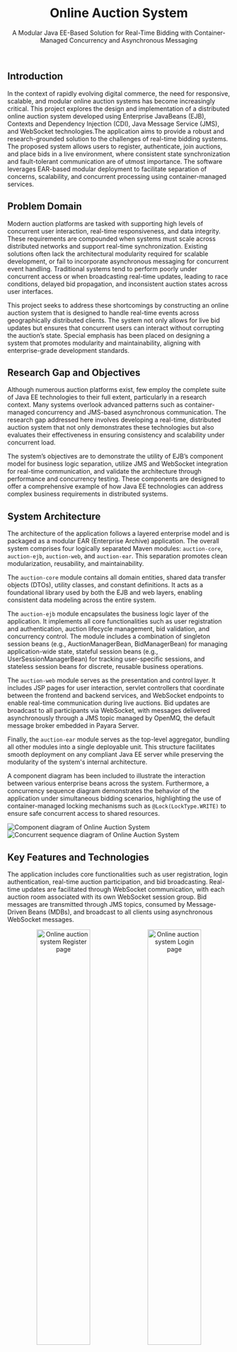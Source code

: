 <h1 align="center">Online Auction System</h1>
<p align="center">
A Modular Java EE-Based Solution for Real-Time Bidding with Container-Managed Concurrency and Asynchronous Messaging</p>
<br/>

## Introduction

In the context of rapidly evolving digital commerce, the need for responsive, scalable, and modular online auction systems has become increasingly critical. This project explores the design and implementation of a distributed online auction system developed using Enterprise JavaBeans (EJB), Contexts and Dependency Injection (CDI), Java Message Service (JMS), and WebSocket technologies.The application aims to provide a robust and research-grounded solution to the challenges of real-time bidding systems. The proposed system allows users to register, authenticate, join auctions, and place bids in a live environment, where consistent state synchronization and fault-tolerant communication are of utmost importance. The software leverages EAR-based modular deployment to facilitate separation of concerns, scalability, and concurrent processing using container-managed services.

## Problem Domain

Modern auction platforms are tasked with supporting high levels of concurrent user interaction, real-time responsiveness, and data integrity. These requirements are compounded when systems must scale across distributed networks and support real-time synchronization. Existing solutions often lack the architectural modularity required for scalable development, or fail to incorporate asynchronous messaging for concurrent event handling. Traditional systems tend to perform poorly under concurrent access or when broadcasting real-time updates, leading to race conditions, delayed bid propagation, and inconsistent auction states across user interfaces.

This project seeks to address these shortcomings by constructing an online auction system that is designed to handle real-time events across geographically distributed clients. The system not only allows for live bid updates but ensures that concurrent users can interact without corrupting the auction’s state. Special emphasis has been placed on designing a system that promotes modularity and maintainability, aligning with enterprise-grade development standards.

## Research Gap and Objectives

Although numerous auction platforms exist, few employ the complete suite of Java EE technologies to their full extent, particularly in a research context. Many systems overlook advanced patterns such as container-managed concurrency and JMS-based asynchronous communication. The research gap addressed here involves developing a real-time, distributed auction system that not only demonstrates these technologies but also evaluates their effectiveness in ensuring consistency and scalability under concurrent load.

The system’s objectives are to demonstrate the utility of EJB’s component model for business logic separation, utilize JMS and WebSocket integration for real-time communication, and validate the architecture through performance and concurrency testing. These components are designed to offer a comprehensive example of how Java EE technologies can address complex business requirements in distributed systems.

## System Architecture

The architecture of the application follows a layered enterprise model and is packaged as a modular EAR (Enterprise Archive) application. The overall system comprises four logically separated Maven modules: `auction-core`, `auction-ejb`, `auction-web`, and `auction-ear`. This separation promotes clean modularization, reusability, and maintainability.

The `auction-core` module contains all domain entities, shared data transfer objects (DTOs), utility classes, and constant definitions. It acts as a foundational library used by both the EJB and web layers, enabling consistent data modeling across the entire system.

The `auction-ejb` module encapsulates the business logic layer of the application. It implements all core functionalities such as user registration and authentication, auction lifecycle management, bid validation, and concurrency control. The module includes a combination of singleton session beans (e.g., AuctionManagerBean, BidManagerBean) for managing application-wide state, stateful session beans (e.g., UserSessionManagerBean) for tracking user-specific sessions, and stateless session beans for discrete, reusable business operations.

The `auction-web` module serves as the presentation and control layer. It includes JSP pages for user interaction, servlet controllers that coordinate between the frontend and backend services, and WebSocket endpoints to enable real-time communication during live auctions. Bid updates are broadcast to all participants via WebSocket, with messages delivered asynchronously through a JMS topic managed by OpenMQ, the default message broker embedded in Payara Server.

Finally, the `auction-ear` module serves as the top-level aggregator, bundling all other modules into a single deployable unit. This structure facilitates smooth deployment on any compliant Java EE server while preserving the modularity of the system's internal architecture.

A component diagram has been included to illustrate the interaction between various enterprise beans across the system. Furthermore, a concurrency sequence diagram demonstrates the behavior of the application under simultaneous bidding scenarios, highlighting the use of container-managed locking mechanisms such as `@Lock(LockType.WRITE)` to ensure safe concurrent access to shared resources.

<div align="left">
  <img src="assets/oas_component_diagram.webp" alt="Component diagram of Online Auction System"/>
</div>

<div align="left">
  <img src="assets/oas_concurrent_sequence_diagram.webp" alt="Concurrent sequence diagram of Online Auction System"/>
</div>

## Key Features and Technologies

The application includes core functionalities such as user registration, login authentication, real-time auction participation, and bid broadcasting. Real-time updates are facilitated through WebSocket communication, with each auction room associated with its own WebSocket session group. Bid messages are transmitted through JMS topics, consumed by Message-Driven Beans (MDBs), and broadcast to all clients using asynchronous WebSocket messages.

<div align="center">
  <img src="assets/ui/ui1.webp" alt="Online auction system Register page" width="49%"/>
  <img src="assets/ui/ui2.webp" alt="Online auction system Login page" width="49%"/>
  <img src="assets/ui/ui3.webp" alt="Online auction system Home page" width="49%"/>
  <img src="assets/ui/ui4.webp" alt="Online auction system Live Auction Room" width="49%"/>
  <img src="assets/ui/ui5.webp" alt="Demonstration of the concurrent bid placing and syncing each active bidder's room" width="49%"/>
  <img src="assets/ui/ui6.webp" alt="Online auction system Results page" width="49%"/>
</div>

The technology stack includes Java EE (Jakarta EE) with Payara Server 6.26.0, employing EJB for business logic, JMS (via OpenMQ) for messaging, and standard Java Web APIs for the user interface. All application data is stored in-memory to simulate session and application scope handling, intentionally avoiding external databases to highlight container-managed memory management and state retention.

## Performance Testing

To evaluate the system’s ability to handle concurrent access and maintain real-time responsiveness, extensive testing was conducted using Apache JMeter. The tests simulated multiple users logging in and interacting with the auction room simultaneously. One critical scenario involved simulating 10 concurrent user logins and bid placements, testing the system’s ability to maintain consistent state and broadcast bid updates under load. The average bid processing time remained under 250 milliseconds, and WebSocket synchronization across clients was consistently accurate.

JMeter was configured with thread groups representing concurrent users, and POST requests were issued to the login servlet and auction bid endpoints. Additionally, test plans simulated real-time bidding surges to validate the system’s locking mechanisms and state integrity.

Screenshots of the JMeter test configurations and results, as well as observed performance metrics, are provided in the repository.

<div align="center">
  <img src="assets/test/test_result1.webp" alt="Test scenario : Measure login page load timeMeasure login page load time" width="49%"/>
  <img src="assets/test/test_result2.webp" alt="Test scenario : 10 concurrent user login" width="49%"/>
  <img src="assets/test/test_result3.webp" alt="Test scenario : 3 users are connected to the system at the same time." width="49%"/>
  <img src="assets/test/test_result4.webp" alt="Test scenario : 10 users registering at the same time" width="49%"/>
  <img src="assets/test/test_result5.webp" alt="Test scenario : 100 users simultaneously login" width="49%"/>
  <img src="assets/test/test_result6.webp" alt="Test scenario : 3 users join to auction room at the same time" width="49%"/>
  <img src="assets/test/test_result7.webp" alt="Test scenario : Measure the page loading delay" width="49%"/>
</div>

## Installation and Deployment

To install and deploy the system, the project repository should be cloned and opened in a Java EE-compatible integrated development environment (IDE) such as `IntelliJ IDEA` or `Eclipse`. The application is structured as a multi-module Maven project and packaged using an Enterprise Archive (EAR) format for deployment. After building the project with Maven, the generated EAR file can be deployed to Payara Server version 6.26.0, which fully supports EAR deployment and integrated OpenMQ messaging. Deployment can be performed via the Payara admin console or using automated deployment tools provided by the IDE.

Once deployed, the application is accessible through the URL `http://localhost:8080/auction-web`. Users can register, log in, join active auction rooms, and participate in real-time bidding sessions. The application operates entirely in memory without external databases, making it lightweight and suitable for testing.

For performance testing, Apache JMeter was used to simulate concurrent user interactions. Scenarios such as simultaneous logins and real-time bid submissions were tested using predefined user accounts (e.g., test1, test2, ..., test5). These tests helped verify the system’s behavior under load, ensuring consistent session management, proper broadcast synchronization, and overall stability in a concurrent environment.

## Defect Tracking and Fixes

During development, several notable defects were identified and resolved. One significant issue involved the injection of remote interfaces (`@Remote`) into beans, which led to inconsistent state due to serialization. This was resolved by switching to local interfaces (`@Local`), ensuring object references remained within the same JVM.

Another major defect pertained to the incorrect session scoping of the `UserSessionManagerBean`. Initially injected using `@EJB`, the bean was shared across sessions. The issue was resolved by manually creating and storing the stateful session bean within the `HttpSession` scope, thereby preserving per-user isolation.

Additional fixes included correcting WebSocket connection paths, fixing JMS resource lookups for message-driven beans, and synchronizing bid storage and broadcast processes.

## Conclusion

This project presents a robust, research-informed implementation of a distributed online auction platform using modern Java EE technologies. The system demonstrates effective use of modular architecture, container-managed concurrency, and asynchronous communication. The testing and validation processes confirm its scalability and reliability in concurrent user environments. This application serves as a strong academic reference for students and researchers interested in enterprise Java development, real-time systems, and distributed architecture design.

## License

This project is licensed under the MIT License. See the [LICENSE](LICENSE) file for more details.
